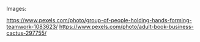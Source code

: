 Images: 

https://www.pexels.com/photo/group-of-people-holding-hands-forming-teamwork-1083623/
https://www.pexels.com/photo/adult-book-business-cactus-297755/

